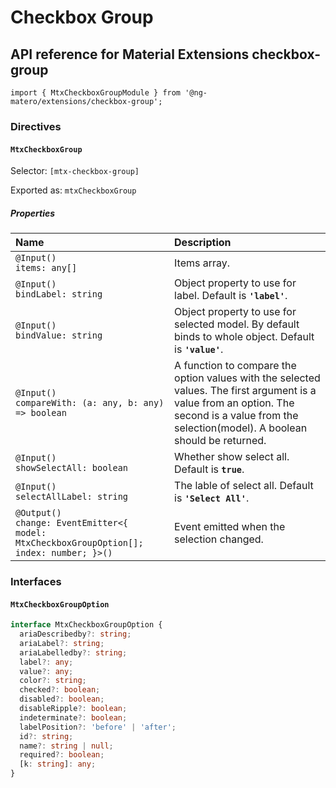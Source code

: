 # Checkbox Group

## API reference for Material Extensions checkbox-group

`import { MtxCheckboxGroupModule } from '@ng-matero/extensions/checkbox-group';`

### Directives

#### `MtxCheckboxGroup`

Selector: `[mtx-checkbox-group]`

Exported as: `mtxCheckboxGroup`

##### Properties

| Name | Description |
| :--- | :--- |
| `@Input()`<br>`items: any[]` | Items array. |
| `@Input()`<br>`bindLabel: string` | Object property to use for label. Default is **`'label'`**. |
| `@Input()`<br>`bindValue: string` | Object property to use for selected model. By default binds to whole object. Default is **`'value'`**. |
| `@Input()`<br>`compareWith: (a: any, b: any) => boolean` | A function to compare the option values with the selected values. The first argument is a value from an option. The second is a value from the selection(model). A boolean should be returned. |
| `@Input()`<br>`showSelectAll: boolean` | Whether show select all. Default is **`true`**. |
| `@Input()`<br>`selectAllLabel: string` | The lable of select all. Default is **`'Select All'`**. |
| `@Output()`<br>`change: EventEmitter<{  model: MtxCheckboxGroupOption[];  index: number; }>()` | Event emitted when the selection changed. |

### Interfaces

#### `MtxCheckboxGroupOption`

```ts
interface MtxCheckboxGroupOption {
  ariaDescribedby?: string;
  ariaLabel?: string;
  ariaLabelledby?: string;
  label?: any;
  value?: any;
  color?: string;
  checked?: boolean;
  disabled?: boolean;
  disableRipple?: boolean;
  indeterminate?: boolean;
  labelPosition?: 'before' | 'after';
  id?: string;
  name?: string | null;
  required?: boolean;
  [k: string]: any;
}
```

